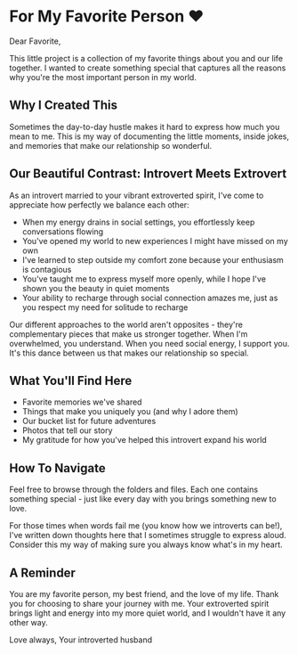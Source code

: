 
# For My Favorite Person ❤️
Dear Favorite,

This little project is a collection of my favorite things about you and our life together. I wanted to create something special that captures all the reasons why you're the most important person in my world.

## Why I Created This

Sometimes the day-to-day hustle makes it hard to express how much you mean to me. This is my way of documenting the little moments, inside jokes, and memories that make our relationship so wonderful.

## Our Beautiful Contrast: Introvert Meets Extrovert

As an introvert married to your vibrant extroverted spirit, I've come to appreciate how perfectly we balance each other:

- When my energy drains in social settings, you effortlessly keep conversations flowing
- You've opened my world to new experiences I might have missed on my own
- I've learned to step outside my comfort zone because your enthusiasm is contagious
- You've taught me to express myself more openly, while I hope I've shown you the beauty in quiet moments
- Your ability to recharge through social connection amazes me, just as you respect my need for solitude to recharge

Our different approaches to the world aren't opposites - they're complementary pieces that make us stronger together. When I'm overwhelmed, you understand. When you need social energy, I support you. It's this dance between us that makes our relationship so special.

## What You'll Find Here

- Favorite memories we've shared
- Things that make you uniquely you (and why I adore them)
- Our bucket list for future adventures
- Photos that tell our story
- My gratitude for how you've helped this introvert expand his world

## How To Navigate

Feel free to browse through the folders and files. Each one contains something special - just like every day with you brings something new to love.

For those times when words fail me (you know how we introverts can be!), I've written down thoughts here that I sometimes struggle to express aloud. Consider this my way of making sure you always know what's in my heart.

## A Reminder

You are my favorite person, my best friend, and the love of my life. Thank you for choosing to share your journey with me. Your extroverted spirit brings light and energy into my more quiet world, and I wouldn't have it any other way.

Love always,
Your introverted husband 